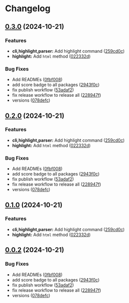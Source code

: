 # Changelog

## [0.3.0](https://github.com/ieedan/logix/compare/v0.2.1...v0.3.0) (2024-10-21)


### Features

* **cli,highlight,parser:** Add highlight command ([259cd0c](https://github.com/ieedan/logix/commit/259cd0c291ebcf7aa76e0afb03c9f6fac23b7f7b))
* **highlight:** Add `html` method ([022332d](https://github.com/ieedan/logix/commit/022332d4db185fef6cf6aa430a7ec39ef6270a37))


### Bug Fixes

* Add READMEs ([0fbf008](https://github.com/ieedan/logix/commit/0fbf00806e579cb88a36dc39ae33a6dc8ecac83c))
* add score badge to all packages ([2943f0c](https://github.com/ieedan/logix/commit/2943f0c4164962ba08e60a7d8ff0f928ea4fb1e7))
* fix publish workflow ([53adaf2](https://github.com/ieedan/logix/commit/53adaf27ec72b456d1eda86464c4220f744b45d2))
* fix release workflow to release all ([228947f](https://github.com/ieedan/logix/commit/228947f64289e77fd6a690e7fc6188ea3e75658f))
* versions ([078defc](https://github.com/ieedan/logix/commit/078defc7484aaa9a03771f48201f821a3f5e006b))

## [0.2.0](https://github.com/ieedan/logix/compare/v0.1.0...v0.2.0) (2024-10-21)

### Features

- **cli,highlight,parser:** Add highlight command
  ([259cd0c](https://github.com/ieedan/logix/commit/259cd0c291ebcf7aa76e0afb03c9f6fac23b7f7b))
- **highlight:** Add `html` method
  ([022332d](https://github.com/ieedan/logix/commit/022332d4db185fef6cf6aa430a7ec39ef6270a37))

### Bug Fixes

- Add READMEs
  ([0fbf008](https://github.com/ieedan/logix/commit/0fbf00806e579cb88a36dc39ae33a6dc8ecac83c))
- add score badge to all packages
  ([2943f0c](https://github.com/ieedan/logix/commit/2943f0c4164962ba08e60a7d8ff0f928ea4fb1e7))
- fix publish workflow
  ([53adaf2](https://github.com/ieedan/logix/commit/53adaf27ec72b456d1eda86464c4220f744b45d2))
- fix release workflow to release all
  ([228947f](https://github.com/ieedan/logix/commit/228947f64289e77fd6a690e7fc6188ea3e75658f))
- versions
  ([078defc](https://github.com/ieedan/logix/commit/078defc7484aaa9a03771f48201f821a3f5e006b))

## [0.1.0](https://github.com/ieedan/logix/compare/v0.0.2...v0.1.0) (2024-10-21)

### Features

- **cli,highlight,parser:** Add highlight command
  ([259cd0c](https://github.com/ieedan/logix/commit/259cd0c291ebcf7aa76e0afb03c9f6fac23b7f7b))
- **highlight:** Add `html` method
  ([022332d](https://github.com/ieedan/logix/commit/022332d4db185fef6cf6aa430a7ec39ef6270a37))

## [0.0.2](https://github.com/ieedan/logix/compare/v0.0.1...v0.0.2) (2024-10-21)

### Bug Fixes

- Add READMEs
  ([0fbf008](https://github.com/ieedan/logix/commit/0fbf00806e579cb88a36dc39ae33a6dc8ecac83c))
- add score badge to all packages
  ([2943f0c](https://github.com/ieedan/logix/commit/2943f0c4164962ba08e60a7d8ff0f928ea4fb1e7))
- fix publish workflow
  ([53adaf2](https://github.com/ieedan/logix/commit/53adaf27ec72b456d1eda86464c4220f744b45d2))
- fix release workflow to release all
  ([228947f](https://github.com/ieedan/logix/commit/228947f64289e77fd6a690e7fc6188ea3e75658f))
- versions
  ([078defc](https://github.com/ieedan/logix/commit/078defc7484aaa9a03771f48201f821a3f5e006b))
